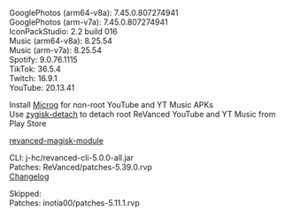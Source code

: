 GooglePhotos (arm64-v8a): 7.45.0.807274941  
GooglePhotos (arm-v7a): 7.45.0.807274941  
IconPackStudio: 2.2 build 016  
Music (arm64-v8a): 8.25.54  
Music (arm-v7a): 8.25.54  
Spotify: 9.0.76.1115  
TikTok: 36.5.4  
Twitch: 16.9.1  
YouTube: 20.13.41  

Install [Microg](https://github.com/ReVanced/GmsCore/releases) for non-root YouTube and YT Music APKs  
Use [zygisk-detach](https://github.com/j-hc/zygisk-detach) to detach root ReVanced YouTube and YT Music from Play Store  

[revanced-magisk-module](https://github.com/j-hc/revanced-magisk-module)
  
CLI: j-hc/revanced-cli-5.0.0-all.jar  
Patches: ReVanced/patches-5.39.0.rvp  
[Changelog](https://github.com/ReVanced/revanced-patches/releases/tag/v5.39.0)  

Skipped:  
Patches: inotia00/patches-5.11.1.rvp    

